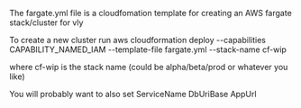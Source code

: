 The fargate.yml file is a cloudfomation template for creating an AWS fargate stack/cluster for vly

To create a new cluster run
aws cloudformation deploy --capabilities CAPABILITY_NAMED_IAM --template-file fargate.yml --stack-name cf-wip

where cf-wip is the stack name (could be alpha/beta/prod or whatever you like)

You will probably want to also set
ServiceName
DbUriBase
AppUrl

